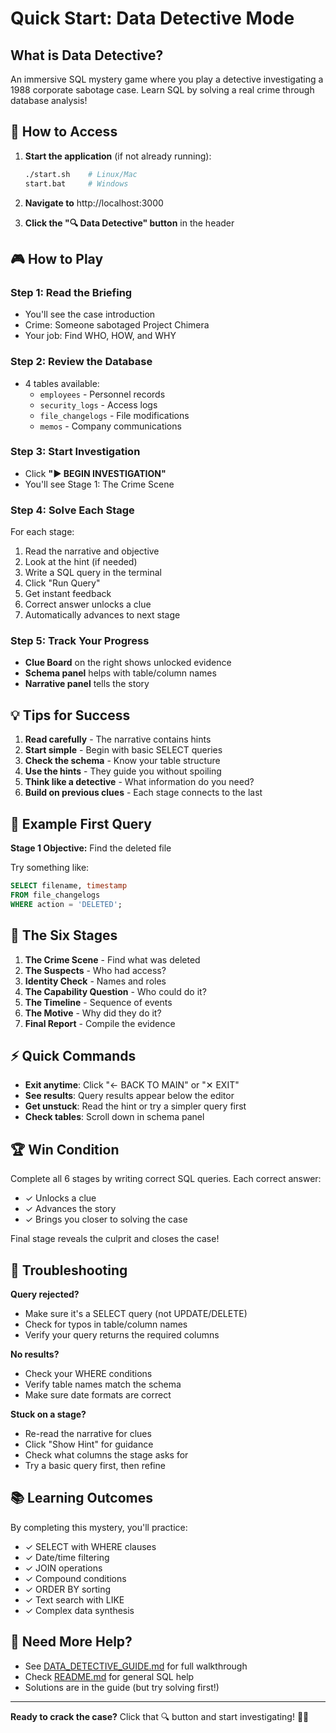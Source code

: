 # Quick Start: Data Detective Mode

## What is Data Detective?

An immersive SQL mystery game where you play a detective investigating a 1988 corporate sabotage case. Learn SQL by solving a real crime through database analysis!

## 🚀 How to Access

1. **Start the application** (if not already running):
   ```bash
   ./start.sh    # Linux/Mac
   start.bat     # Windows
   ```

2. **Navigate to** http://localhost:3000

3. **Click the "🔍 Data Detective" button** in the header

## 🎮 How to Play

### Step 1: Read the Briefing
- You'll see the case introduction
- Crime: Someone sabotaged Project Chimera
- Your job: Find WHO, HOW, and WHY

### Step 2: Review the Database
- 4 tables available:
  - `employees` - Personnel records
  - `security_logs` - Access logs
  - `file_changelogs` - File modifications
  - `memos` - Company communications

### Step 3: Start Investigation
- Click **"► BEGIN INVESTIGATION"**
- You'll see Stage 1: The Crime Scene

### Step 4: Solve Each Stage
For each stage:
1. Read the narrative and objective
2. Look at the hint (if needed)
3. Write a SQL query in the terminal
4. Click "Run Query"
5. Get instant feedback
6. Correct answer unlocks a clue
7. Automatically advances to next stage

### Step 5: Track Your Progress
- **Clue Board** on the right shows unlocked evidence
- **Schema panel** helps with table/column names
- **Narrative panel** tells the story

## 💡 Tips for Success

1. **Read carefully** - The narrative contains hints
2. **Start simple** - Begin with basic SELECT queries
3. **Check the schema** - Know your table structure
4. **Use the hints** - They guide you without spoiling
5. **Think like a detective** - What information do you need?
6. **Build on previous clues** - Each stage connects to the last

## 📝 Example First Query

**Stage 1 Objective:** Find the deleted file

Try something like:
```sql
SELECT filename, timestamp 
FROM file_changelogs 
WHERE action = 'DELETED';
```

## 🎯 The Six Stages

1. **The Crime Scene** - Find what was deleted
2. **The Suspects** - Who had access?
3. **Identity Check** - Names and roles
4. **The Capability Question** - Who could do it?
5. **The Timeline** - Sequence of events
6. **The Motive** - Why did they do it?
7. **Final Report** - Compile the evidence

## ⚡ Quick Commands

- **Exit anytime**: Click "← BACK TO MAIN" or "✕ EXIT"
- **See results**: Query results appear below the editor
- **Get unstuck**: Read the hint or try a simpler query first
- **Check tables**: Scroll down in schema panel

## 🏆 Win Condition

Complete all 6 stages by writing correct SQL queries. Each correct answer:
- ✓ Unlocks a clue
- ✓ Advances the story
- ✓ Brings you closer to solving the case

Final stage reveals the culprit and closes the case!

## 🐛 Troubleshooting

**Query rejected?**
- Make sure it's a SELECT query (not UPDATE/DELETE)
- Check for typos in table/column names
- Verify your query returns the required columns

**No results?**
- Check your WHERE conditions
- Verify table names match the schema
- Make sure date formats are correct

**Stuck on a stage?**
- Re-read the narrative for clues
- Click "Show Hint" for guidance
- Check what columns the stage asks for
- Try a basic query first, then refine

## 📚 Learning Outcomes

By completing this mystery, you'll practice:
- ✓ SELECT with WHERE clauses
- ✓ Date/time filtering
- ✓ JOIN operations
- ✓ Compound conditions
- ✓ ORDER BY sorting
- ✓ Text search with LIKE
- ✓ Complex data synthesis

## 🔗 Need More Help?

- See [DATA_DETECTIVE_GUIDE.md](DATA_DETECTIVE_GUIDE.md) for full walkthrough
- Check [README.md](README.md) for general SQL help
- Solutions are in the guide (but try solving first!)

---

**Ready to crack the case?** Click that 🔍 button and start investigating! 🕵️‍♂️
